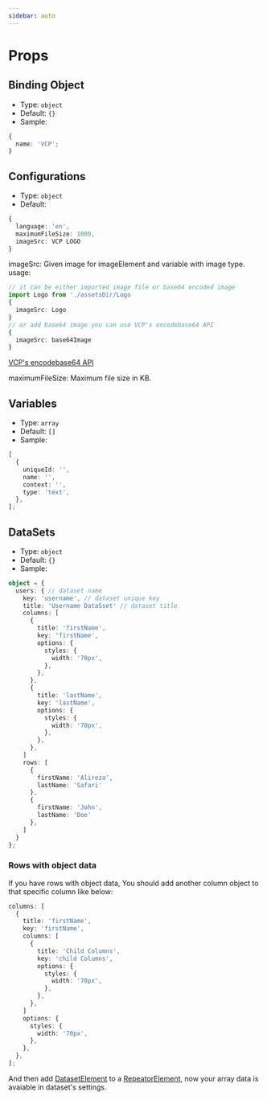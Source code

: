 ```yaml
---
sidebar: auto
---
```


# Props

## Binding Object

- Type: `object`
- Default: `{}`
- Sample:

```ts
{
  name: 'VCP';
}
```

## Configurations

- Type: `object`
- Default:

```ts
{
  language: 'en',
  maximumFileSize: 1000,
  imageSrc: VCP LOGO
}
```

imageSrc: Given image for imageElement and variable with image type.
usage:
```ts
// it can be either imported image file or base64 encoded image
import Logo from './assetsDir/Logo
{
  imageSrc: Logo
}
// or add base64 image you can use VCP's encodebase64 API
{
  imageSrc: base64Image
}
```
[VCP's encodebase64 API](/apis/#encode2base64)

maximumFileSize: Maximum file size in KB.

## Variables

- Type: `array`
- Default: `[]`
- Sample:

```ts
[
  {
    uniqueId: '',
    name: '',
    context: '',
    type: 'text',
  },
];
```

## DataSets

- Type: `object`
- Default: `{}`
- Sample:

```ts
object = {
  users: { // dataset name
    key: 'username', // dataset unique key
    title: 'Username DataSset' // dataset title
    columns: [
      {
        title: 'firstName',
        key: 'firstName',
        options: {
          styles: {
            width: '70px',
          },
        },
      },
      {
        title: 'lastName',
        key: 'lastName',
        options: {
          styles: {
            width: '70px',
          },
        },
      },
    ]
    rows: [
      {
        firstName: 'Alireza',
        lastName: 'Safari'
      },
      {
        firstName: 'John',
        lastName: 'Doe'
      },
    ]
  }
};
```

### Rows with object data

If you have rows with object data, You should add another column object to that specific column like below:

```ts
columns: [
  {
    title: 'firstName',
    key: 'firstName',
    columns: [
      {
        title: 'Child Columns',
        key: 'child Columns',
        options: {
          styles: {
            width: '70px',
          },
        },
      },
    ]
    options: {
      styles: {
        width: '70px',
      },
    },
  },
];
```

And then add [DatasetElement](/guide/elements/dataset) to a [RepeatorElement](/guide/elements/repeator), now your array data is avaiable in dataset's settings.